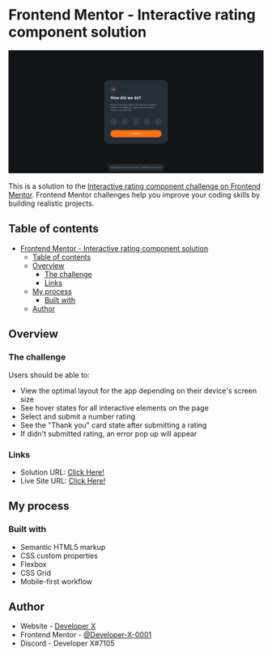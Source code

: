# Frontend Mentor - Interactive rating component solution

![Design preview for the Interactive rating component coding challenge](./design/solution.png)

This is a solution to the [Interactive rating component challenge on Frontend Mentor](https://www.frontendmentor.io/challenges/interactive-rating-component-koxpeBUmI). Frontend Mentor challenges help you improve your coding skills by building realistic projects. 

## Table of contents

- [Frontend Mentor - Interactive rating component solution](#frontend-mentor---interactive-rating-component-solution)
  - [Table of contents](#table-of-contents)
  - [Overview](#overview)
    - [The challenge](#the-challenge)
    - [Links](#links)
  - [My process](#my-process)
    - [Built with](#built-with)
  - [Author](#author)

## Overview

### The challenge

Users should be able to:

- View the optimal layout for the app depending on their device's screen size
- See hover states for all interactive elements on the page
- Select and submit a number rating
- See the "Thank you" card state after submitting a rating
- If didn't submitted rating, an error pop up will appear

### Links

- Solution URL: [Click Here!](https://www.frontendmentor.io/solutions/interactive-rating-component-CbBCNSB9tM)
- Live Site URL: [Click Here!](https://interactive-rating-component-main-snowy.vercel.app/)

## My process

### Built with

- Semantic HTML5 markup
- CSS custom properties
- Flexbox
- CSS Grid
- Mobile-first workflow

## Author

- Website - [Developer X](https://developer-x-0001.github.io/Portfolio/)
- Frontend Mentor - [@Developer-X-0001](https://www.frontendmentor.io/profile/Developer-X-0001)
- Discord - Developer X#7105

